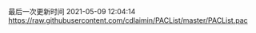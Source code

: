 最后一次更新时间 2021-05-09 12:04:14
https://raw.githubusercontent.com/cdlaimin/PACList/master/PACList.pac

